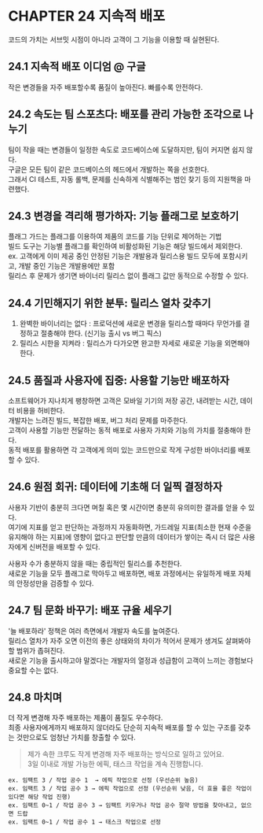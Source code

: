 # CHAPTER 24 지속적 배포

코드의 가치는 서브밋 시점이 아니라 고객이 그 기능을 이용할 때 실현된다.

## 24.1 지속적 배포 이디엄 @ 구글

작은 변경들을 자주 배포할수록 품질이 높아진다. 빠를수록 안전하다.

## 24.2 속도는 팀 스포츠다: 배포를 관리 가능한 조각으로 나누기

팀이 작을 때는 변경들이 일정한 속도로 코드베이스에 도달하지만, 팀이 커지면 쉽지 않다.  
구글은 모든 팀이 같은 코드베이스의 헤드에서 개발하는 쪽을 선호한다.  
그래서 CI 테스트, 자동 롤백, 문제를 신속하게 식별해주는 범인 찾기 등의 지원책을 마련했다.

## 24.3 변경을 격리해 평가하자: 기능 플래그로 보호하기

플래그 가드는 플래그를 이용하여 제품의 코드를 기능 단위로 제어하는 기법  
빌드 도구는 기능별 플래그를 확인하여 비활성화된 기능은 해당 빌드에서 제외한다.    
ex. 고객에게 이미 제공 중인 안정된 기능은 개발용과 릴리스용 빌드 모두에 포함시키고, 개발 중인 기능은 개발용에만 포함  
릴리스 후 문제가 생기면 바이너리 릴리스 없이 플래그 값만 동적으로 수정할 수 있다.

## 24.4 기민해지기 위한 분투: 릴리스 열차 갖추기

1. 완벽한 바이너리는 없다 : 프로덕션에 새로운 변경을 릴리스할 때마다 무언가를 결정하고 절충해야 한다. (신기능 출시 vs 버그 픽스)  
2. 릴리스 시한을 지켜라 : 릴리스가 다가오면 완고한 자세로 새로운 기능을 외면해야 한다. 

## 24.5 품질과 사용자에 집중: 사용할 기능만 배포하자

소프트웨어가 지나치게 팽창하면 고객은 모바일 기기의 저장 공간, 내려받는 시간, 데이터 비용을 허비한다.  
개발자는 느려진 빌드, 복잡한 배포, 버그 처리 문제를 마주한다.  
고객이 사용할 기능만 전달하는 동적 배포로 사용자 가치와 기능의 가치를 절충해야 한다.  
동적 배포를 활용하면 각 고객에게 의미 있는 코드만으로 작게 구성한 바이너리를 배포할 수 있다.

## 24.6 원점 회귀: 데이터에 기초해 더 일찍 결정하자

사용자 기반이 충분히 크다면 며칠 혹은 몇 시간이면 충분히 유의미한 결과를 얻을 수 있다.  
여기에 지표를 얻고 판단하는 과정까지 자동화하면, 가드레일 지표(최소한 현재 수준을 유지해야 하는 지표)에 영향이 없다고 판단할 만큼의 데이터가 쌓이는 즉시 더 많은 사용자에게 신버전을 배포할 수 있다.  

사용자 수가 충분하지 않을 때는 중립적인 릴리스를 추천한다.  
새로운 기능을 모두 플래그로 막아두고 배포하면, 배포 과정에서는 유일하게 배포 자체의 안정성만을 검증할 수 있다.

## 24.7 팀 문화 바꾸기: 배포 규율 세우기

'늘 배포하라' 정책은 여러 측면에서 개발자 속도를 높여준다.  
릴리스 열차가 자주 오면 이전의 좋은 상태와의 차이가 적어서 문제가 생겨도 살펴봐야 할 범위가 좁혀진다.  
새로운 기능을 출시하고야 말겠다는 개발자의 열정과 성급함이 고객이 느끼는 경험보다 중요할 수는 없다.  

## 24.8 마치며

더 작게 변경해 자주 배포하는 제품이 품질도 우수하다.  
최종 사용자에게까지 배포하지 않더라도 단순히 지속적 배포를 할 수 있는 구조를 갖추는 것만으로도 엄청난 가치를 창출할 수 있다.

> 제가 속한 크루도 작게 변경해 자주 배포하는 방식으로 일하고 있어요.  
> 3일 이내로 개발 가능한 에픽, 태스크 작업을 계속 진행합니다.

```
ex. 임팩트 3 / 작업 공수 1  → 에픽 작업으로 선정 (우선순위 높음)
ex. 임팩트 3 / 작업 공수 3 → 에픽 작업으로 선정 (우선순위 낮음, 더 효율 좋은 작업이 있다면 해당 작업 진행)
ex. 임팩트 0~1 / 작업 공수 3 → 임팩트 키우거나 작업 공수 절약 방법을 찾아내고, 없으면 드랍
ex. 임팩트 0~1 / 작업 공수 1 → 태스크 작업으로 선정
```
